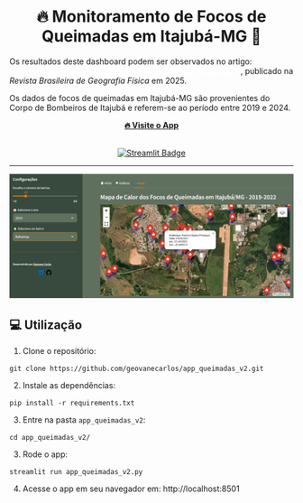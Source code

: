<div align="center">
  <h1 style="text-align: center; font-size: 2em;">
    🔥 Monitoramento de Focos de Queimadas em Itajubá-MG 🚒
  </h1>
</div>

<p>
  Os resultados deste dashboard podem ser observados no artigo:  
  <a href="https://periodicos.ufpe.br/revistas/index.php/rbgfe/article/view/262758" 
     target="_blank" style="color: white; font-weight: bold;">
    Caracterização das Queimadas no Município de Itajubá, MG
  </a>, publicado na  
  <em>Revista Brasileira de Geografia Física</em> em 2025.
</p>

<p>
  Os dados de focos de queimadas em Itajubá-MG são provenientes do Corpo de Bombeiros de Itajubá e  
  referem-se ao período entre 2019 e 2024.  
</p>

  <p>
<div align="center">
    <a href="https://app-queimadas.streamlit.app/" target="_blank">
      <strong>🔥 Visite o App</strong>
    </a>
</div>
  </p>

<br>

<div align="center">
  <a href="https://app-queimadas.streamlit.app/">
    <img src="https://static.streamlit.io/badges/streamlit_badge_black_white.svg" alt="Streamlit Badge"/>
  </a>
</div>

<hr>

<div align="center">
  <img src="https://github.com/geovanecarlos/app_queimadas_v2/blob/main/dataset/fig_mapa_queimadas.png" 
       alt="Mapa de Focos de Queimadas"/>
</div>


## 💻 Utilização

1. Clone o repositório:

```
git clone https://github.com/geovanecarlos/app_queimadas_v2.git
```

2. Instale as dependências:

```
pip install -r requirements.txt
```

3. Entre na pasta `app_queimadas_v2`:

```
cd app_queimadas_v2/
```

3. Rode o app:
```
streamlit run app_queimadas_v2.py
```

4. Acesse o app em seu navegador em: http://localhost:8501